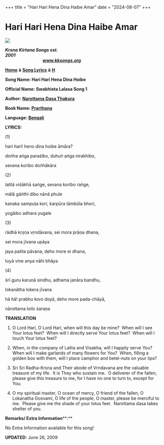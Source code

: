 +++
title = "Hari Hari Hena Dina Haibe Amar"
date = "2024-08-07"
+++

# Hari Hari Hena Dina Haibe Amar
**[![](http://kksongs.org/image_files/image002.jpg)](http://kksongs.org/)**

**_Krsna_** **_Kirtana Songs est. 2001_**                                                                                                                                                      **_www.kksongs.org_**

**[Home](http://kksongs.org/)** **à** **[Song Lyrics](http://kksongs.org/lyrics.html)** **à** **[H](http://kksongs.org/songs/song_h.html)**

**Song Name: Hari Hari Hena Dina Hoibe**

**Official Name: Swabhista Lalasa Song 1**

**Author:** [**Narottama** **Dasa Thakura**](http://kksongs.org/authors/list/narottama.html)

**Book Name: [Prarthana](http://kksongs.org/authors/prarthana.html)**

**Language: [Bengali](http://kksongs.org/language/list/bengali.html)**

**LYRICS:**

(1)

hari hari! heno dina hoibe āmāra?

dońha ańga paraśibo, duhuń ańga nirakhibo,

sevana koribo dońhākāra

(2)

lalitā viśākhā sańge, sevana koribo rańge,

mālā gāńthi dibo nānā phule

kanaka sampuṭa kori, karpūra tāmbūla bhori,

yogāibo adhara yugale

(3)

rādhā kṛṣṇa vṛndāvana, sei mora prāṇa dhana,

sei mora jīvana upāya

jaya patita pāvana, deho more ei dhana,

tuyā vine anya nāhi bhāya

(4)

śrī guru karuṇā sindhu, adhama janāra bandhu,

lokanātha lokera jīvana

hā hā! prabhu koro doyā, deho more pada-chāyā,

nārottama loilo śaraṇa

**TRANSLATION**

1) O Lord Hari, O Lord Hari, when will this day be mine?  When will I see Your lotus feet?  When will I directly serve Your lotus feet?  When will I touch Your lotus feet?

2) When, in the company of Lalita and Visakha, will I happily serve You?  When will I make garlands of many flowers for You?  When, filling a golden box with them, will I place camphor and betel-nuts on your lips?

3) Sri Sri Radha-Krsna and Their abode of Vrndavana are the valuable treasure of my life.  It is They who sustain me.  O deliverer of the fallen, please give this treasure to me, for I have no one to turn to, except for You.

4) O my spiritual master, O ocean of mercy, O friend of the fallen, O Lokanatha Gosvami, O life of the people, O master, please be merciful to me.  Please give me the shade of your lotus feet.  Narottama dasa takes shelter of you.

**Remarks/ Extra Information****:**

No Extra Information available for this song!

**UPDATED:** June 26, 2009